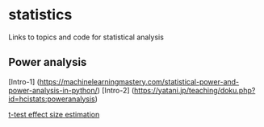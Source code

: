 # statistics
Links to topics and code for statistical analysis


## Power analysis

[Intro-1]
(https://machinelearningmastery.com/statistical-power-and-power-analysis-in-python/)
[Intro-2]
(https://yatani.jp/teaching/doku.php?id=hcistats:poweranalysis)

[t-test effect size estimation](statsdirect.com/help/sample_size/paired_t_test.htm#:~:text=The%20estimated%20sample%20size%20n,up%20to%20the%20closest%20integer)

